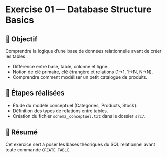 # Exercise 01 — Database Structure Basics

## 🎯 Objectif
Comprendre la logique d’une base de données relationnelle avant de créer les tables :
- Différence entre base, table, colonne et ligne.
- Notion de clé primaire, clé étrangère et relations (1→1, 1→N, N→N).
- Comprendre comment modéliser un petit catalogue de produits.

## 🧱 Étapes réalisées
- Étude du modèle conceptuel (Categories, Products, Stock).
- Définition des types de relations entre tables.
- Création du fichier `schema_conceptuel.txt` dans le dossier `src/`.

## 📘 Résumé
Cet exercice sert à poser les bases théoriques du SQL relationnel avant toute commande `CREATE TABLE`.
